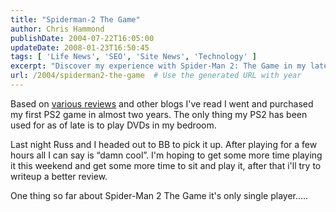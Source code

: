 ```yaml
---
title: "Spiderman-2 The Game"
author: Chris Hammond
publishDate: 2004-07-22T16:05:00
updateDate: 2008-01-23T16:50:45
tags: [ 'Life News', 'SEO', 'Site News', 'Technology' ]
excerpt: "Discover my experience with Spider-Man 2: The Game in my latest blog post. Find out why I think it's \"damn cool\" as I delve into the single-player action."
url: /2004/spiderman2-the-game  # Use the generated URL with year
---
```

<P>Based on <A href="https://weblogs.asp.net/duncanma/archive/2004/06/30/169950.aspx">various reviews</A> and other blogs I've read I went and purchased my first PS2 game in almost two years. The only thing my PS2 has been used for as of late is to play DVDs in my bedroom.</P> <P>Last night Russ and I headed out to BB to pick it up. After playing for a few hours all I can say is &#8220;damn cool&#8221;. I'm hoping to get some more time playing it this weekend and get some more time to sit and play it, after that i'll try to writeup a better review.</P> <P>One thing so far about Spider-Man 2 The Game it's only single player.....</P>

